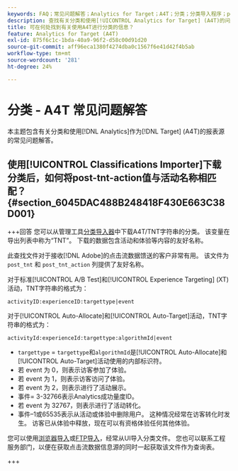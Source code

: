 ```yaml
---
keywords: FAQ；常见问题解答；Analytics for Target；A4T；分类；分类导入程序；post-tnt-action；事件代码
description: 查找有关分类和使用[!UICONTROL Analytics for Target] (A4T)的问题的答案。
title: 可在何处找到有关使用A4T进行分类的信息？
feature: Analytics for Target (A4T)
exl-id: 875f6c1c-1bda-40a9-96f2-d58c00d91d20
source-git-commit: aff96eca1380f4274dba0c1567f6e41d42f4b5ab
workflow-type: tm+mt
source-wordcount: '281'
ht-degree: 24%

---
```


# 分类 - A4T 常见问题解答

本主题包含有关分类和使用[!DNL Analytics]作为[!DNL Target] (A4T)的报表源的常见问题解答。

## 使用[!UICONTROL Classifications Importer]下载分类后，如何将post-tnt-action值与活动名称相匹配？ {#section_6045DAC488B248418F430E663C38D001}

+++回答
您可以从管理工具[分类导入器](https://experienceleague.adobe.com/docs/analytics/components/classifications/classifications-importer/c-working-with-saint.html?lang=zh-Hans)中下载A4T/TNT字符串的分类。 该变量在导出列表中称为“TNT”。 下载的数据包含活动和体验等内容的友好名称。

此查找文件对于接收[!DNL Adobe]的点击流数据馈送的客户非常有用。 该文件为 `post_tnt` 和 `post_tnt_action` 列提供了友好名称。

对于标准[!UICONTROL A/B Test]和[!UICONTROL Experience Targeting] (XT)活动，TNT字符串的格式为：

```
activityID:experienceID:targettype|event
```

对于[!UICONTROL Auto-Allocate]和[!UICONTROL Auto-Target]活动，TNT字符串的格式为：

```
activityId:experienceId:targettype:algorithmId|event
```

* `targettype` = `targettype`和`algorithmId`是[!UICONTROL Auto-Allocate]和[!UICONTROL Auto-Target]活动使用的内部标识符。
* 若 event 为 0，则表示访客参加了体验。
* 若 event 为 1，则表示访客访问了体验。
* 若 event 为 2，则表示进行了活动展示。
* 事件= 3-32766表示Analytics成功量度ID。
* 若 event 为 32767，则表示进行了活动转化。
* 事件–1或65535表示从活动或体验中删除用户。 这种情况经常在访客转化时发生。 访客已从体验中释放，现在可以有资格体验任何其他体验。

您可以使用[浏览器导入](https://experienceleague.adobe.com/docs/analytics/components/classifications/classifications-importer/browser-import.html?lang=zh-Hans)或[FTP导入](https://experienceleague.adobe.com/docs/analytics/components/classifications/classifications-importer/import-file.html?lang=zh-Hans)，经常从UI导入分类文件。 您也可以联系工程服务部门，以便在获取点击流数据信息源的同时一起获取该文件作为查询表。

+++
